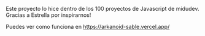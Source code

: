 Este proyecto lo hice dentro de los 100 proyectos de Javascript de midudev.
Gracias a Estrella por inspirarnos!

Puedes ver como funciona en https://arkanoid-sable.vercel.app/
